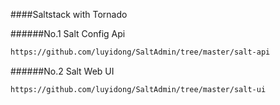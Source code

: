 ####Saltstack with Tornado

######No.1  Salt Config Api
```Bash
https://github.com/luyidong/SaltAdmin/tree/master/salt-api
```
######No.2  Salt Web UI
```Bash
https://github.com/luyidong/SaltAdmin/tree/master/salt-ui
```

